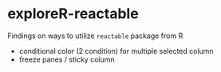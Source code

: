 # exploreR-reactable

Findings on ways to utilize `reactable` package from R

* conditional color (2 condition) for multiple selected column
* freeze panes / sticky column
